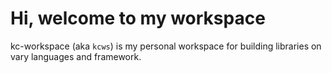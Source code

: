 # Hi, welcome to my workspace

kc-workspace (aka `kcws`) is my personal workspace for building libraries on vary languages and framework.
